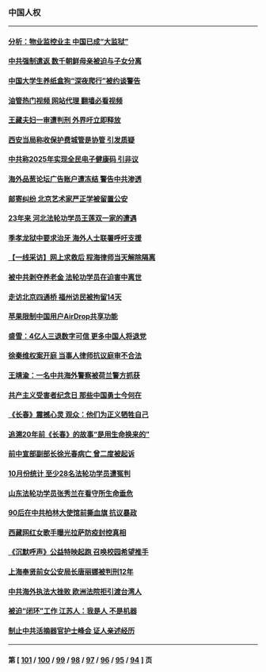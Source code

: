 ### 中国人权
---
#### [分析：物业监控业主 中国已成“大监狱”](../../pages/ncid278/n13864795.md?11132045) 
#### [中共强制遣返 数千朝鲜母亲被迫与子女分离](../../pages/ncid278/n13864741.md?11132045) 
#### [中国大学生养纸盒狗“深夜爬行”被约谈警告](../../pages/ncid278/n13864617.md?11132045) 
#### [油管热门视频 网站代理 翻墙必看视频](http://150.230.27.170:81/youtube.html?11132045)
#### [王藏夫妇一审遭判刑 外界吁立即释放](../../pages/ncid278/n13864583.md?11132045) 
#### [西安当局称收保护费城管是协管 引发质疑](../../pages/ncid278/n13864581.md?11132045) 
#### [中共称2025年实现全民电子健康码 引非议](../../pages/ncid278/n13864438.md?11132045) 
#### [海外品葱论坛广告账户遭冻结 警告中共渗透](../../pages/ncid278/n13862891.md?11132045) 
#### [邮寄纠纷 北京艺术家严正学被留置公安](../../pages/ncid278/n13864243.md?11132045) 
#### [23年来 河北法轮功学员王莲双一家的遭遇](../../pages/ncid278/n13863330.md?11132045) 
#### [季孝龙狱中要求治牙 海外人士联署呼吁支援](../../pages/ncid278/n13863777.md?11132045) 
#### [【一线采访】网上求救后 程海律师当天解除隔离](../../pages/ncid278/n13863363.md?11132045) 
#### [被中共剥夺养老金 法轮功学员在迫害中离世](../../pages/ncid278/n13861877.md?11132045) 
#### [走访北京四通桥 福州访民被拘留14天](../../pages/ncid278/n13863183.md?11132045) 
#### [苹果限制中国用户AirDrop共享功能](../../pages/ncid278/n13863173.md?11132045) 
#### [盛雪：4亿人三退数字可信 更多中国人将退党](../../pages/ncid278/n13862928.md?11132045) 
#### [徐秦维权案开庭 当事人律师抗议庭审不合法](../../pages/ncid278/n13862632.md?11132045) 
#### [王靖渝：一名中共海外警察被荷兰警方抓获](../../pages/ncid278/n13862163.md?11132045) 
#### [共产主义受害者纪念日 那些中国勇士今何在](../../pages/ncid278/n13861994.md?11132045) 
#### [《长春》震撼心灵 观众：他们为正义牺牲自己](../../pages/ncid278/n13852078.md?11132045) 
#### [追溯20年前《长春》的故事“是用生命换来的”](../../pages/ncid278/n13851645.md?11132045) 
#### [前中宣部副部长徐光春病亡 曾二度被起诉](../../pages/ncid278/n13857638.md?11132045) 
#### [10月份统计 至少28名法轮功学员遭冤判](../../pages/ncid278/n13861128.md?11132045) 
#### [山东法轮功学员张秀兰在看守所生命垂危](../../pages/ncid278/n13860281.md?11132045) 
#### [90后在中共柏林大使馆前撕血旗 抗议暴政](../../pages/ncid278/n13860258.md?11132045) 
#### [西藏网红女歌手曝光拉萨防疫封控真相](../../pages/ncid278/n13860022.md?11132045) 
#### [《沉默呼声》公益特映起跑  召唤校园希望推手](../../pages/ncid278/n13859756.md?11132045) 
#### [上海奉贤前女公安局长唐丽娜被判刑12年](../../pages/ncid278/n13859528.md?11132045) 
#### [中共海外执法大挫败 欧洲法院拒引渡台湾人](../../pages/ncid278/n13859684.md?11132045) 
#### [被迫“闭环”工作 江苏人：我是人 不是机器](../../pages/ncid278/n13859052.md?11132045) 
#### [制止中共活摘器官护士峰会 证人亲述经历](../../pages/ncid278/n13859007.md?11132045) 

---
#### 第 [ [101](./101.md?11132045) / [100](./100.md?11132045) / [99](./99.md?11132045) / [98](./98.md?11132045) / [97](./97.md?11132045) / [96](./96.md?11132045) / [95](./95.md?11132045) / [94](./94.md?11132045) ] 页
